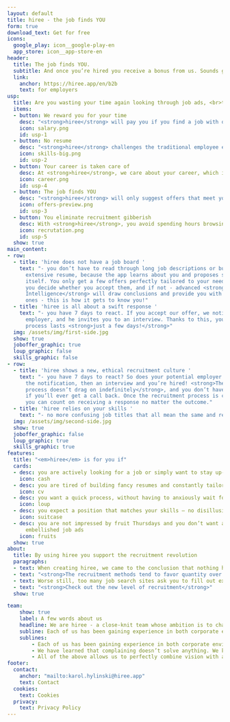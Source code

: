 ```yaml
---
layout: default
title: hiree - the job finds YOU
form: true
download_text: Get for free
icons:
  google_play: icon__google-play-en
  app_store: icon__app-store-en
header:
  title: The job finds YOU.
  subtitle: And once you’re hired you receive a bonus from us. Sounds good? Get the app and see how easy recruitment can be!
  link:
    anchor: https://hiree.app/en/b2b
    text: for employers
usp:
  title: Are you wasting your time again looking through job ads, <br>that don't get you any closer to your dream job? <br><strong><em>hiree</em> will do it for you.</strong>
  items:
  - button: We reward you for your time
    desc: "<strong>hiree</strong> will pay you if you find a job with our app and continue beyond the probation period."
    icon: salary.png
    id: usp-1
  - button: No resume
    desc: "<strong>hiree</strong> challenges the traditional employee evaluation based on a pretty resume and focuses on your skills and how the job fits your expectations."
    icon: skills-big.png
    id: usp-2
  - button: Your career is taken care of
    desc: At <strong>hiree</strong>, we care about your career, which is why we want to get to know you better to pair you with jobs that suit you best.
    icon: career.png
    id: usp-4
  - button: The job finds YOU
    desc: "<strong>hiree</strong> will only suggest offers that meet your expectations. You can just sit back, wait, and decide with one click."
    icon: offers-preview.png
    id: usp-3
  - button: You eliminate recruitment gibberish
    desc: With <strong>hiree</strong>, you avoid spending hours browsing job postings - the recruiter verifies your skills, not the aesthetics of your resume.
    icon: recrutation.png
    id: usp-5
  show: true
main_content:
- row:
  - title: 'hiree does not have a job board '
    text: "- you don’t have to read through long job descriptions or build an
      extensive resume, because the app learns about you and proposes solutions
      itself. You only get a few offers perfectly tailored to your needs. Then
      you decide whether you accept them, and if not - advanced <strong>Artificial
      Intelligence</strong> will draw conclusions and provide you with different
      ones - this is how it gets to know you!"
  - title: 'hiree is all about a swift response '
    text: "- you have 7 days to react. If you accept our offer, we notify the
      employer, and he invites you to an interview. Thanks to this, your screening
      process lasts <strong>just a few days!</strong>"
  img: /assets/img/first-side.jpg
  show: true
  joboffer_graphic: true
  loup_graphic: false
  skills_graphic: false
- row:
  - title: 'hiree shows a new, ethical recruitment culture '
    text: "- you have 7 days to react? So does your potential employer. First
      the notification, then an interview and you’re hired! <strong>The vetting
      process doesn’t drag on indefinitely</strong>, and you don’t have to worry
      if you’ll ever get a call back. Once the recruitment process is completed
      you can count on receiving a response no matter the outcome."
  - title: 'hiree relies on your skills '
    text: "- no more confusing job titles that all mean the same and require the same qualifications to perform identical tasks. <strong>The title does not matter to us.</strong> Skills do."
  img: /assets/img/second-side.jpg
  show: true
  joboffer_graphic: false
  loup_graphic: true
  skills_graphic: true
features:
  title: "<em>hiree</em> is for you if"
  cards:
  - desc: you are actively looking for a job or simply want to stay up-to-date with the job market
    icon: cash
  - desc: you are tired of building fancy resumes and constantly tailoring them
    icon: cv
  - desc: you want a quick process, without having to anxiously wait for a reply
    icon: loup
  - desc: you expect a position that matches your skills – no disillusionment
    icon: suitcase
  - desc: you are not impressed by fruit Thursdays and you don’t want any more
      embellished job ads
    icon: fruits
  show: true
about:
  title: By using hiree you support the recruitment revolution
  paragraphs:
  - text: When creating hiree, we came to the conclusion that nothing has changed <strong>in recruitment in the past 100 years</strong>. We have entered the digital age, but we are still dealing with advertising columns and newspaper-style job ads – the only difference is it’s online.
  - text: "<strong>The recruitment methods tend to favor quantity over quality</strong> and the job interview experience is rough and unpleasant. Nobody pays you for the time spent in the recruitment process. <strong>You are often judged by the looks of your resume</strong> rather than by your qualifications, skills and experience. <strong>Resumes have become colorful gimmicks</strong> showcasing creativity and ingenuity."
  - text: Worse still, too many job search sites ask you to fill out exactly the same details in online forms anyway. <strong>You don’t know where did your resume get stuck on its journey</strong>, there is no salary information, and you are left high and dry.<br><strong>Sounds familiar?</strong>
  - text: "<strong>Check out the new level of recruitment</strong>"
  show: true

team:
    show: true
    label: A few words about us
    headline: We are hiree - a close-knit team whose ambition is to change the old-school approach to recruitment
    subline: Each of us has been gaining experience in both corporate environments and startups, among Polish and foreign clients, in projects for local and global brands. We have learned that complaining doesn’t solve anything. We know that dreams alone are not enough. All of the above allows us to perfectly combine vision with action. We add new technologies and user-centered approach to the mix and… we are starting a revolution!
    sublines:
        - Each of us has been gaining experience in both corporate environments and startups, among Polish and foreign clients, in projects for local and global brands.
        - We have learned that complaining doesn’t solve anything. We know that dreams alone are not enough.
        - All of the above allows us to perfectly combine vision with action. We add new technologies and user-centered approach to the mix and… we are starting a revolution!
footer:
  contact:
    anchor: "mailto:karol.hylinski@hiree.app"
    text: Contact
  cookies:
    text: Cookies
  privacy:
    text: Privacy Policy
---
```

